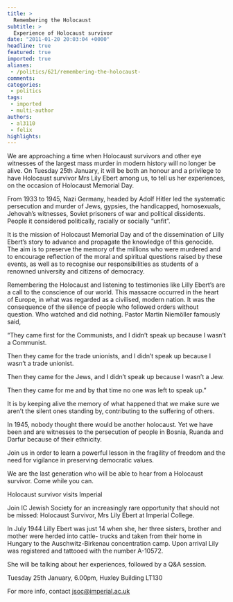 ```yaml
---
title: >
  Remembering the Holocaust
subtitle: >
  Experience of Holocaust survivor
date: "2011-01-20 20:03:04 +0000"
headline: true
featured: true
imported: true
aliases:
 - /politics/621/remembering-the-holocaust-
comments:
categories:
 - politics
tags:
 - imported
 - multi-author
authors:
 - al3110
 - felix
highlights:
---
```


We are approaching a time when Holocaust survivors and other eye witnesses of the largest mass murder in modern history will no longer be alive. On Tuesday 25th January, it will be both an honour and a privilege to have Holocaust survivor Mrs Lily Ebert among us, to tell us her experiences, on the occasion of Holocaust Memorial Day.

From 1933 to 1945, Nazi Germany, headed by Adolf Hitler led the systematic persecution and murder of Jews, gypsies, the handicapped, homosexuals, Jehovah’s witnesses, Soviet prisoners of war and political dissidents. People it considered politically, racially or socially “unfit”.

It is the mission of Holocaust Memorial Day and of the dissemination of Lilly Ebert’s story to advance and propagate the knowledge of this genocide. The aim is to preserve the memory of the millions who were murdered and to encourage reflection of the moral and spiritual questions raised by these events, as well as to recognise our responsibilities as students of a renowned university and citizens of democracy.

Remembering the Holocaust and listening to testimonies like Lilly Ebert’s are a call to the conscience of our world. This massacre occurred in the heart of Europe, in what was regarded as a civilised, modern nation. It was the consequence of the silence of people who followed orders without question. Who watched and did nothing. Pastor Martin Niemöller famously said,

“They came first for the Communists, and I didn’t speak up because I wasn’t a Communist.

Then they came for the trade unionists, and I didn’t speak up because I wasn’t a trade unionist.

Then they came for the Jews, and I didn’t speak up because I wasn’t a Jew.

Then they came for me and by that time no one was left to speak up.”

It is by keeping alive the memory of what happened that we make sure we aren’t the silent ones standing by, contributing to the suffering of others.

In 1945, nobody thought there would be another holocaust. Yet we have been and are witnesses to the persecution of people in Bosnia, Ruanda and Darfur because of their ethnicity.

Join us in order to learn a powerful lesson in the fragility of freedom and the need for vigilance in preserving democratic values.

We are the last generation who will be able to hear from a Holocaust survivor. Come while you can.

Holocaust survivor visits Imperial

Join IC Jewish Society for an increasingly rare opportunity that should not be missed: Holocaust Survivor, Mrs Lily Ebert at Imperial College.

In July 1944 Lilly Ebert was just 14 when she, her three sisters, brother and mother were herded into cattle- trucks and taken from their home in Hungary to the Auschwitz-Birkenau concentration camp. Upon arrival Lily was registered and tattooed with the number A-10572.

She will be talking about her experiences, followed by a Q&A session.

Tuesday 25th January, 6.00pm, Huxley Building LT130

For more info, contact jsoc@imperial.ac.uk
